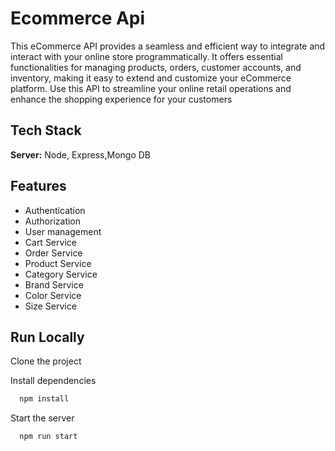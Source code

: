 
# Ecommerce Api

This eCommerce API provides a seamless and efficient way to integrate and interact with your online store programmatically. It offers essential functionalities for managing products, orders, customer accounts, and inventory, making it easy to extend and customize your eCommerce platform. Use this API to streamline your online retail operations and enhance the shopping experience for your customers
## Tech Stack


**Server:** Node, Express,Mongo DB


## Features

- Authentication
- Authorization
- User management
- Cart Service
- Order Service
- Product Service
- Category Service
- Brand Service
- Color Service
- Size Service


## Run Locally

Clone the project


Install dependencies

```bash
  npm install
```

Start the server

```bash
  npm run start
```

